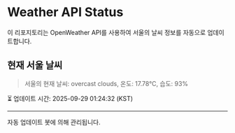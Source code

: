 
# Weather API Status

이 리포지토리는 OpenWeather API를 사용하여 서울의 날씨 정보를 자동으로 업데이트합니다.

## 현재 서울 날씨
> 서울의 현재 날씨: overcast clouds, 온도: 17.78°C, 습도: 93%

⏳ 업데이트 시간: 2025-09-29 01:24:32 (KST)

---
자동 업데이트 봇에 의해 관리됩니다.

